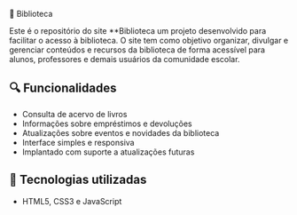 📖 Biblioteca

Este é o repositório do site **Biblioteca um projeto desenvolvido para facilitar o acesso à biblioteca. O site tem como objetivo organizar, divulgar e gerenciar conteúdos e recursos da biblioteca de forma acessível para alunos, professores e demais usuários da comunidade escolar.

## 🔍 Funcionalidades

- Consulta de acervo de livros
- Informações sobre empréstimos e devoluções
- Atualizações sobre eventos e novidades da biblioteca
- Interface simples e responsiva
- Implantado com suporte a atualizações futuras

## 🚀 Tecnologias utilizadas

- HTML5, CSS3 e JavaScript



